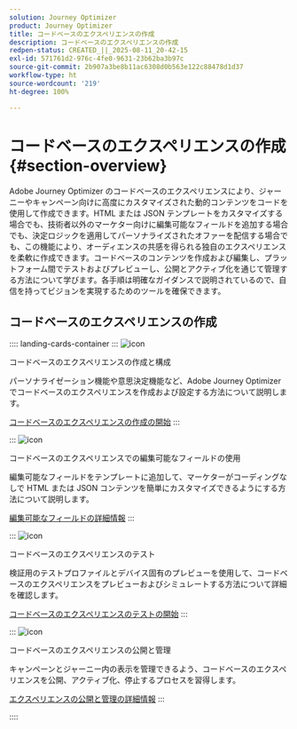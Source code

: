 ```yaml
---
solution: Journey Optimizer
product: Journey Optimizer
title: コードベースのエクスペリエンスの作成
description: コードベースのエクスペリエンスの作成
redpen-status: CREATED_||_2025-08-11_20-42-15
exl-id: 571761d2-976c-4fe0-9631-23b62ba3b97c
source-git-commit: 2b907a3be8b11ac6308d0b563e122c88478d1d37
workflow-type: ht
source-wordcount: '219'
ht-degree: 100%

---
```


# コードベースのエクスペリエンスの作成{#section-overview}

Adobe Journey Optimizer のコードベースのエクスペリエンスにより、ジャーニーやキャンペーン向けに高度にカスタマイズされた動的コンテンツをコードを使用して作成できます。HTML または JSON テンプレートをカスタマイズする場合でも、技術者以外のマーケター向けに編集可能なフィールドを追加する場合でも、決定ロジックを適用してパーソナライズされたオファーを配信する場合でも、この機能により、オーディエンスの共感を得られる独自のエクスペリエンスを柔軟に作成できます。コードベースのコンテンツを作成および編集し、プラットフォーム間でテストおよびプレビューし、公開とアクティブ化を通じて管理する方法について学びます。各手順は明確なガイダンスで説明されているので、自信を持ってビジョンを実現するためのツールを確保できます。

## コードベースのエクスペリエンスの作成

:::: landing-cards-container
:::
![icon](https://cdn.experienceleague.adobe.com/icons/code-branch.svg?lang=ja)

コードベースのエクスペリエンスの作成と構成

パーソナライゼーション機能や意思決定機能など、Adobe Journey Optimizer でコードベースのエクスペリエンスを作成および設定する方法について説明します。

[コードベースのエクスペリエンスの作成の開始](../using/code-based/create-code-based.md)
:::

:::
![icon](https://cdn.experienceleague.adobe.com/icons/list-check.svg?lang=ja)

コードベースのエクスペリエンスでの編集可能なフィールドの使用

編集可能なフィールドをテンプレートに追加して、マーケターがコーディングなしで HTML または JSON コンテンツを簡単にカスタマイズできるようにする方法について説明します。

[編集可能なフィールドの詳細情報](../using/code-based/code-based-form-fields.md)
:::

:::
![icon](https://cdn.experienceleague.adobe.com/icons/gear.svg?lang=ja)

コードベースのエクスペリエンスのテスト

検証用のテストプロファイルとデバイス固有のプレビューを使用して、コードベースのエクスペリエンスをプレビューおよびシミュレートする方法について詳細を確認します。

[コードベースのエクスペリエンスのテストの開始](../using/code-based/test-code-based.md)
:::

:::
![icon](https://cdn.experienceleague.adobe.com/icons/circle-play.svg?lang=ja)

コードベースのエクスペリエンスの公開と管理

キャンペーンとジャーニー内の表示を管理できるよう、コードベースのエクスペリエンスを公開、アクティブ化、停止するプロセスを習得します。

[エクスペリエンスの公開と管理の詳細情報](../using/code-based/publish-code-based.md)
:::

::::
